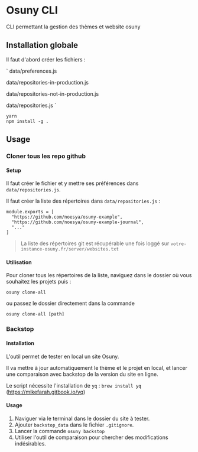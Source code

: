 # Osuny CLI 

CLI permettant la gestion des thèmes et website osuny

## Installation globale

Il faut d'abord créer les fichiers :

`
data/preferences.js

data/repositories-in-production.js

data/repositories-not-in-production.js

data/repositories.js
`


```
yarn
npm install -g .
```

## Usage

### Cloner tous les repo github

#### Setup

Il faut créer le fichier et y mettre ses préférences dans `data/repositories.js`.

Il faut créer la liste des répertoires dans `data/repositories.js` :

```
module.exports = [
  "https://github.com/noesya/osuny-example",
  "https://github.com/noesya/osuny-example-journal",
  "..."
]
```



> La liste des répertoires git est récupérable une fois loggé sur ```votre-instance-osuny.fr/server/websites.txt```

#### Utilisation

Pour cloner tous les répertoires de la liste, naviguez dans le dossier où vous souhaitez les projets puis : 

```osuny clone-all```

ou passez le dossier directement dans la commande

```osuny clone-all [path]```

### Backstop


#### Installation

L'outil permet de tester en local un site Osuny. 

Il va mettre à jour automatiquement le thème et le projet en local, et lancer une comparaison avec backstop de la version du site en ligne.

Le script nécessite l'installation de `yq` : `brew install yq` (https://mikefarah.gitbook.io/yq)


#### Usage

1. Naviguer via le terminal dans le dossier du site à tester.
2. Ajouter `backstop_data` dans le fichier `.gitignore`.
3. Lancer la commande `osuny backstop`
4. Utiliser l'outil de comparaison pour chercher des modifications indésirables.
